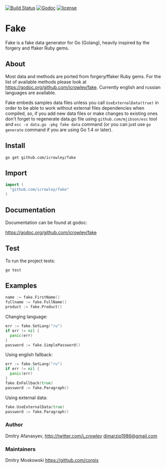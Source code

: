 [![Build Status](https://img.shields.io/travis/icrowley/fake.svg?style=flat)](https://travis-ci.org/icrowley/fake) [![Godoc](http://img.shields.io/badge/godoc-reference-blue.svg?style=flat)](https://godoc.org/github.com/icrowley/fake) [![license](http://img.shields.io/badge/license-MIT-red.svg?style=flat)](https://raw.githubusercontent.com/icrowley/fake/master/LICENSE)

Fake
====

Fake is a fake data generator for Go (Golang), heavily inspired by the forgery and ffaker Ruby gems.

## About

Most data and methods are ported from forgery/ffaker Ruby gems.
For the list of available methods please look at https://godoc.org/github.com/icrowley/fake.
Currently english and russian languages are available.

Fake embeds samples data files unless you call `UseExternalData(true)` in order to be able to work without external files dependencies when compiled, so, if you add new data files or make changes to existing ones don't forget to regenerate data.go file using `github.com/mjibson/esc` tool and `esc -o data.go -pkg fake data` command (or you can just use `go generate` command if you are using Go 1.4 or later).

## Install

```shell
go get github.com/icrowley/fake
```

## Import

```go
import (
  "github.com/icrowley/fake"
)
```

## Documentation

Documentation can be found at godoc:

https://godoc.org/github.com/icrowley/fake

## Test
To run the project tests:

```shell
go test
```

## Examples

```go
name := fake.FirstName()
fullname := fake.FullName()
product := fake.Product()
```

Changing language:

```go
err := fake.SetLang("ru")
if err != nil {
  panic(err)
}
password := fake.SimplePassword()
```

Using english fallback:

```go
err := fake.SetLang("ru")
if err != nil {
  panic(err)
}
fake.EnFallback(true)
password := fake.Paragraph()
```

Using external data:

```go
fake.UseExternalData(true)
password := fake.Paragraph()
```

### Author

Dmitry Afanasyev,
http://twitter.com/i_crowley
dimarzio1986@gmail.com


### Maintainers

Dmitry Moskowski
https://github.com/corpix
